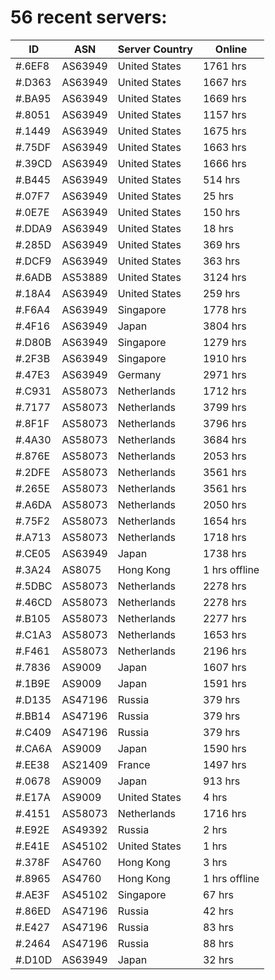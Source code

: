 # 56 recent servers:

| ID | ASN | Server Country | Online |
| ------ | ------ | ------ | ------ |
| #.6EF8 | AS63949 | United States | 1761 hrs |
| #.D363 | AS63949 | United States | 1667 hrs |
| #.BA95 | AS63949 | United States | 1669 hrs |
| #.8051 | AS63949 | United States | 1157 hrs |
| #.1449 | AS63949 | United States | 1675 hrs |
| #.75DF | AS63949 | United States | 1663 hrs |
| #.39CD | AS63949 | United States | 1666 hrs |
| #.B445 | AS63949 | United States | 514 hrs |
| #.07F7 | AS63949 | United States | 25 hrs |
| #.0E7E | AS63949 | United States | 150 hrs |
| #.DDA9 | AS63949 | United States | 18 hrs |
| #.285D | AS63949 | United States | 369 hrs |
| #.DCF9 | AS63949 | United States | 363 hrs |
| #.6ADB | AS53889 | United States | 3124 hrs |
| #.18A4 | AS63949 | United States | 259 hrs |
| #.F6A4 | AS63949 | Singapore | 1778 hrs |
| #.4F16 | AS63949 | Japan | 3804 hrs |
| #.D80B | AS63949 | Singapore | 1279 hrs |
| #.2F3B | AS63949 | Singapore | 1910 hrs |
| #.47E3 | AS63949 | Germany | 2971 hrs |
| #.C931 | AS58073 | Netherlands | 1712 hrs |
| #.7177 | AS58073 | Netherlands | 3799 hrs |
| #.8F1F | AS58073 | Netherlands | 3796 hrs |
| #.4A30 | AS58073 | Netherlands | 3684 hrs |
| #.876E | AS58073 | Netherlands | 2053 hrs |
| #.2DFE | AS58073 | Netherlands | 3561 hrs |
| #.265E | AS58073 | Netherlands | 3561 hrs |
| #.A6DA | AS58073 | Netherlands | 2050 hrs |
| #.75F2 | AS58073 | Netherlands | 1654 hrs |
| #.A713 | AS58073 | Netherlands | 1718 hrs |
| #.CE05 | AS63949 | Japan | 1738 hrs |
| #.3A24 | AS8075 | Hong Kong | 1 hrs offline |
| #.5DBC | AS58073 | Netherlands | 2278 hrs |
| #.46CD | AS58073 | Netherlands | 2278 hrs |
| #.B105 | AS58073 | Netherlands | 2277 hrs |
| #.C1A3 | AS58073 | Netherlands | 1653 hrs |
| #.F461 | AS58073 | Netherlands | 2196 hrs |
| #.7836 | AS9009 | Japan | 1607 hrs |
| #.1B9E | AS9009 | Japan | 1591 hrs |
| #.D135 | AS47196 | Russia | 379 hrs |
| #.BB14 | AS47196 | Russia | 379 hrs |
| #.C409 | AS47196 | Russia | 379 hrs |
| #.CA6A | AS9009 | Japan | 1590 hrs |
| #.EE38 | AS21409 | France | 1497 hrs |
| #.0678 | AS9009 | Japan | 913 hrs |
| #.E17A | AS9009 | United States | 4 hrs |
| #.4151 | AS58073 | Netherlands | 1716 hrs |
| #.E92E | AS49392 | Russia | 2 hrs |
| #.E41E | AS45102 | United States | 1 hrs |
| #.378F | AS4760 | Hong Kong | 3 hrs |
| #.8965 | AS4760 | Hong Kong | 1 hrs offline |
| #.AE3F | AS45102 | Singapore | 67 hrs |
| #.86ED | AS47196 | Russia | 42 hrs |
| #.E427 | AS47196 | Russia | 83 hrs |
| #.2464 | AS47196 | Russia | 88 hrs |
| #.D10D | AS63949 | Japan | 32 hrs |

